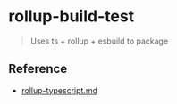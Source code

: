 # rollup-build-test
> Uses ts + rollup + esbuild to package

##	Reference
- [rollup-typescript.md](https://gist.github.com/aleclarson/9900ed2a9a3119d865286b218e14d226)
